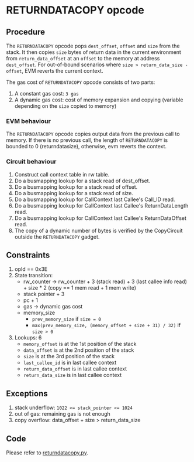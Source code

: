# RETURNDATACOPY opcode

## Procedure

The `RETURNDATACOPY` opcode pops `dest_offset`, `offset` and `size` from the stack.
It then copies `size` bytes of return data in the current environment from `return_data_offset` at an `offset` to the memory at address `dest_offset`. For out-of-bound scenarios where `size > return_data_size - offset`, EVM reverts the current context.

The gas cost of `RETURNDATACOPY` opcode consists of two parts:

1. A constant gas cost: `3 gas`
2. A dynamic gas cost: cost of memory expansion and copying (variable depending on the `size` copied to memory)

### EVM behaviour

The `RETURNDATACOPY` opcode copies output data from the previous call to memory. If there is no previous call, the length of `RETURNDATACOPY` is bounded to 0 (returndatasize), otherwise, evm reverts the context.

### Circuit behaviour

1. Construct call context table in rw table.
2. Do a busmapping lookup for a stack read of dest_offset.
3. Do a busmapping lookup for a stack read of offset.
4. Do a busmapping lookup for a stack read of size.
5. Do a busmapping lookup for CallContext last Callee's Call_ID read.
4. Do a busmapping lookup for CallContext last Callee's ReturnDataLength read.
5. Do a busmapping lookup for CallContext last Callee's ReturnDataOffset read.
6. The copy of a dynamic number of bytes is verified by the CopyCircuit outside the `RETURNDATACOPY` gadget.

## Constraints

1. opId == 0x3E
2. State transition:
   - rw_counter -> rw_counter + 3 (stack read) + 3 (last callee info read) + size * 2 (copy == 1 mem read + 1 mem write)
   - stack pointer + 3
   - pc + 1
   - gas -> dynamic gas cost
   - memory_size
     - `prev_memory_size` if `size = 0`
     - `max(prev_memory_size, (memory_offset + size + 31) / 32)` if `size > 0`
3. Lookups: 6
   - `memory_offset` is at the 1st position of the stack
   - `data_offset` is at the 2nd position of the stack
   - `size` is at the 3rd position of the stack
   - `last_callee_id` is in last callee context
   - `return_data_offset` is in last callee context
   - `return_data_size` is in last callee context

## Exceptions

1. stack underflow: `1022 <= stack_pointer <= 1024`
2. out of gas: remaining gas is not enough
3. copy overflow: data_offset + size > return_data_size

## Code

Please refer to [returndatacopy.py](src/zkevm_specs/evm/execution/returndatacopy.py).
